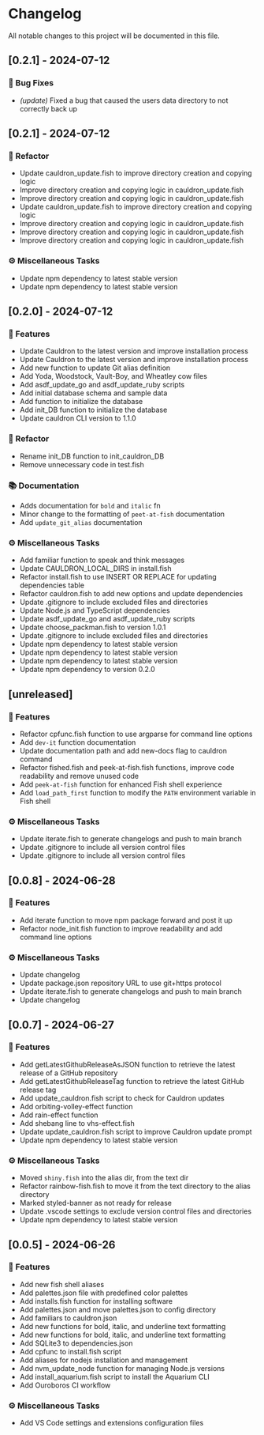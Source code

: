 # Changelog

All notable changes to this project will be documented in this file.

## [0.2.1] - 2024-07-12

### 🐛 Bug Fixes

- *(update)* Fixed a bug that caused the users data directory to not correctly back up

## [0.2.1] - 2024-07-12

### 🚜 Refactor

- Update cauldron_update.fish to improve directory creation and copying logic
- Improve directory creation and copying logic in cauldron_update.fish
- Improve directory creation and copying logic in cauldron_update.fish
- Update cauldron_update.fish to improve directory creation and copying logic
- Improve directory creation and copying logic in cauldron_update.fish
- Improve directory creation and copying logic in cauldron_update.fish
- Improve directory creation and copying logic in cauldron_update.fish

### ⚙️ Miscellaneous Tasks

- Update npm dependency to latest stable version
- Update npm dependency to latest stable version

## [0.2.0] - 2024-07-12

### 🚀 Features

- Update Cauldron to the latest version and improve installation process
- Update Cauldron to the latest version and improve installation process
- Add new function to update Git alias definition
- Add Yoda, Woodstock, Vault-Boy, and Wheatley cow files
- Add asdf_update_go and asdf_update_ruby scripts
- Add initial database schema and sample data
- Add function to initialize the database
- Add init_DB function to initialize the database
- Update cauldron CLI version to 1.1.0

### 🚜 Refactor

- Rename init_DB function to init_cauldron_DB
- Remove unnecessary code in test.fish

### 📚 Documentation

- Adds documentation for `bold` and `italic` fn
- Minor change to the formatting of `peet-at-fish` documentation
- Add `update_git_alias` documentation

### ⚙️ Miscellaneous Tasks

- Add familiar function to speak and think messages
- Update CAULDRON_LOCAL_DIRS in install.fish
- Refactor install.fish to use INSERT OR REPLACE for updating dependencies table
- Refactor cauldron.fish to add new options and update dependencies
- Update .gitignore to include excluded files and directories
- Update Node.js and TypeScript dependencies
- Update asdf_update_go and asdf_update_ruby scripts
- Update choose_packman.fish to version 1.0.1
- Update .gitignore to include excluded files and directories
- Update npm dependency to latest stable version
- Update npm dependency to latest stable version
- Update npm dependency to latest stable version
- Update npm dependency to version 0.2.0

## [unreleased]

### 🚀 Features

- Refactor cpfunc.fish function to use argparse for command line options
- Add `dev-it` function documentation
- Update documentation path and add new-docs flag to cauldron command
- Refactor fished.fish and peek-at-fish.fish functions, improve code readability and remove unused code
- Add `peek-at-fish` function for enhanced Fish shell experience
- Add `load_path_first` function to modify the `PATH` environment variable in Fish shell

### ⚙️ Miscellaneous Tasks

- Update iterate.fish to generate changelogs and push to main branch
- Update .gitignore to include all version control files
- Update .gitignore to include all version control files

## [0.0.8] - 2024-06-28

### 🚀 Features

- Add iterate function to move npm package forward and post it up
- Refactor node_init.fish function to improve readability and add command line options

### ⚙️ Miscellaneous Tasks

- Update changelog
- Update package.json repository URL to use git+https protocol
- Update iterate.fish to generate changelogs and push to main branch
- Update changelog

## [0.0.7] - 2024-06-27

### 🚀 Features

- Add getLatestGithubReleaseAsJSON function to retrieve the latest release of a GitHub repository
- Add getLatestGithubReleaseTag function to retrieve the latest GitHub release tag
- Add update_cauldron.fish script to check for Cauldron updates
- Add orbiting-volley-effect function
- Add rain-effect function
- Add shebang line to vhs-effect.fish
- Update update_cauldron.fish script to improve Cauldron update prompt
- Update npm dependency to latest stable version

### ⚙️ Miscellaneous Tasks

- Moved `shiny.fish` into the alias dir, from the text dir
- Refactor rainbow-fish.fish to move it from the text directory to the alias directory
- Marked styled-banner as not ready for release
- Update .vscode settings to exclude version control files and directories
- Update npm dependency to latest stable version

## [0.0.5] - 2024-06-26

### 🚀 Features

- Add new fish shell aliases
- Add palettes.json file with predefined color palettes
- Add installs.fish function for installing software
- Add palettes.json and move palettes.json to config directory
- Add familiars to cauldron.json
- Add new functions for bold, italic, and underline text formatting
- Add new functions for bold, italic, and underline text formatting
- Add SQLite3 to dependencies.json
- Add cpfunc to install.fish script
- Add aliases for nodejs installation and management
- Add nvm_update_node function for managing Node.js versions
- Add install_aquarium.fish script to install the Aquarium CLI
- Add Ouroboros CI workflow

### ⚙️ Miscellaneous Tasks

- Add VS Code settings and extensions configuration files

<!-- generated by git-cliff -->
